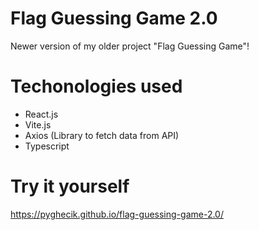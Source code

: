 # Flag Guessing Game 2.0
 Newer version of my older project "Flag Guessing Game"!
 # Techonologies used
 - React.js
 - Vite.js
 - Axios (Library to fetch data from API)
 - Typescript
 # Try it yourself
 https://pyghecik.github.io/flag-guessing-game-2.0/
